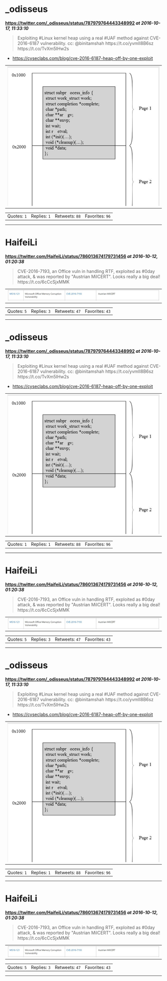 # _odisseus
**https://twitter.com/_odisseus/status/787979764443348992 _at 2016-10-17, 11:33:10_**
<blockquote>
Exploiting #Linux kernel heap using a real #UAF method against CVE-2016-6187 vulnerability. cc: @binitamshah https://t.co/yvmII8B6sz https://t.co/TvXm5IHw2s
</blockquote>

* https://cyseclabs.com/blog/cve-2016-6187-heap-off-by-one-exploit

<table><tr>
<td><img src="pictures/1a57cd3dbc3601b24cc308db17d10a11b81d2401175dbfee0f2f85ab69c13d28.jpg" alt="1a57cd3dbc3601b24cc308db17d10a11b81d2401175dbfee0f2f85ab69c13d28.jpg"></td>
</table></tr>
<table><tr>
<td>Quotes: <code>1</code></td>
<td>Replies: <code>1</code></td>
<td>Retweets: <code>88</code></td>
<td>Favorites: <code>96</code></td>
</tr></table>

---

# HaifeiLi
**https://twitter.com/HaifeiLi/status/786013674179731456 _at 2016-10-12, 01:20:38_**
<blockquote>
CVE-2016-7193, an Office vuln in handling RTF, exploited as #0day attack, &amp; was reported by "Austrian MilCERT". Looks really a big deal! https://t.co/6cCcSjxMMK
</blockquote>

<table><tr>
<td><img src="pictures/7eec04cbe9136bc42e7bdf40615e2b5f5115606ac87ff02862fbab6d56572cb4.jpg" alt="7eec04cbe9136bc42e7bdf40615e2b5f5115606ac87ff02862fbab6d56572cb4.jpg"></td>
</table></tr>
<table><tr>
<td>Quotes: <code>5</code></td>
<td>Replies: <code>3</code></td>
<td>Retweets: <code>47</code></td>
<td>Favorites: <code>43</code></td>
</tr></table>

---

# _odisseus
**https://twitter.com/_odisseus/status/787979764443348992 _at 2016-10-17, 11:33:10_**
<blockquote>
Exploiting #Linux kernel heap using a real #UAF method against CVE-2016-6187 vulnerability. cc: @binitamshah https://t.co/yvmII8B6sz https://t.co/TvXm5IHw2s
</blockquote>

* https://cyseclabs.com/blog/cve-2016-6187-heap-off-by-one-exploit

<table><tr>
<td><img src="pictures/1a57cd3dbc3601b24cc308db17d10a11b81d2401175dbfee0f2f85ab69c13d28.jpg" alt="1a57cd3dbc3601b24cc308db17d10a11b81d2401175dbfee0f2f85ab69c13d28.jpg"></td>
</table></tr>
<table><tr>
<td>Quotes: <code>1</code></td>
<td>Replies: <code>1</code></td>
<td>Retweets: <code>88</code></td>
<td>Favorites: <code>96</code></td>
</tr></table>

---

# HaifeiLi
**https://twitter.com/HaifeiLi/status/786013674179731456 _at 2016-10-12, 01:20:38_**
<blockquote>
CVE-2016-7193, an Office vuln in handling RTF, exploited as #0day attack, &amp; was reported by "Austrian MilCERT". Looks really a big deal! https://t.co/6cCcSjxMMK
</blockquote>

<table><tr>
<td><img src="pictures/7eec04cbe9136bc42e7bdf40615e2b5f5115606ac87ff02862fbab6d56572cb4.jpg" alt="7eec04cbe9136bc42e7bdf40615e2b5f5115606ac87ff02862fbab6d56572cb4.jpg"></td>
</table></tr>
<table><tr>
<td>Quotes: <code>5</code></td>
<td>Replies: <code>3</code></td>
<td>Retweets: <code>47</code></td>
<td>Favorites: <code>43</code></td>
</tr></table>

---

# _odisseus
**https://twitter.com/_odisseus/status/787979764443348992 _at 2016-10-17, 11:33:10_**
<blockquote>
Exploiting #Linux kernel heap using a real #UAF method against CVE-2016-6187 vulnerability. cc: @binitamshah https://t.co/yvmII8B6sz https://t.co/TvXm5IHw2s
</blockquote>

* https://cyseclabs.com/blog/cve-2016-6187-heap-off-by-one-exploit

<table><tr>
<td><img src="pictures/1a57cd3dbc3601b24cc308db17d10a11b81d2401175dbfee0f2f85ab69c13d28.jpg" alt="1a57cd3dbc3601b24cc308db17d10a11b81d2401175dbfee0f2f85ab69c13d28.jpg"></td>
</table></tr>
<table><tr>
<td>Quotes: <code>1</code></td>
<td>Replies: <code>1</code></td>
<td>Retweets: <code>88</code></td>
<td>Favorites: <code>96</code></td>
</tr></table>

---

# HaifeiLi
**https://twitter.com/HaifeiLi/status/786013674179731456 _at 2016-10-12, 01:20:38_**
<blockquote>
CVE-2016-7193, an Office vuln in handling RTF, exploited as #0day attack, &amp; was reported by "Austrian MilCERT". Looks really a big deal! https://t.co/6cCcSjxMMK
</blockquote>

<table><tr>
<td><img src="pictures/7eec04cbe9136bc42e7bdf40615e2b5f5115606ac87ff02862fbab6d56572cb4.jpg" alt="7eec04cbe9136bc42e7bdf40615e2b5f5115606ac87ff02862fbab6d56572cb4.jpg"></td>
</table></tr>
<table><tr>
<td>Quotes: <code>5</code></td>
<td>Replies: <code>3</code></td>
<td>Retweets: <code>47</code></td>
<td>Favorites: <code>43</code></td>
</tr></table>

---


